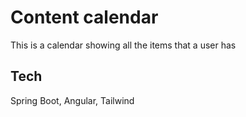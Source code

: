 # Content calendar
This is a calendar showing all the items that a user has

## Tech
Spring Boot, Angular, Tailwind